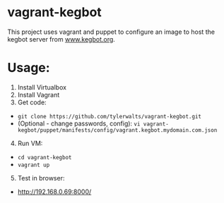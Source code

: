 vagrant-kegbot
==============

This project uses vagrant and puppet to configure an image to host the kegbot server from www.kegbot.org.


Usage:
======

1.  Install Virtualbox
2.  Install Vagrant
3.  Get code:
* `git clone https://github.com/tylerwalts/vagrant-kegbot.git`
* (Optional - change passwords, config): `vi vagrant-kegbot/puppet/manifests/config/vagrant.kegbot.mydomain.com.json`
4.  Run VM:
* `cd vagrant-kegbot`
* `vagrant up`
5.  Test in browser:
* http://192.168.0.69:8000/


